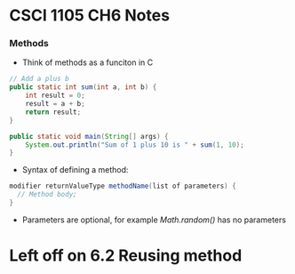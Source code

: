# CSCI 1105 CH6 Notes

### Methods
* Think of methods as a funciton in C
```java
// Add a plus b
public static int sum(int a, int b) {
    int result = 0;
    result = a + b;
    return result;
}

public static void main(String[] args) {
    System.out.println("Sum of 1 plus 10 is " + sum(1, 10);
}
```
* Syntax of defining a method:
```java
modifier returnValueType methodName(list of parameters) {
  // Method body;
}
```
* Parameters are optional, for example _Math.random()_ has no parameters

# Left off on 6.2 Reusing method